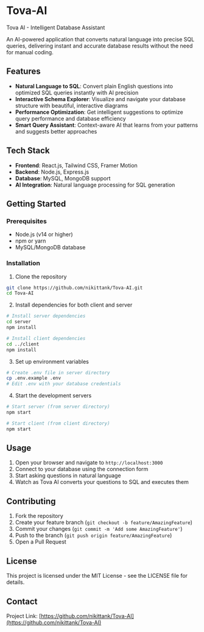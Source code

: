 # Tova-AI

Tova AI - Intelligent Database Assistant

An AI-powered application that converts natural language into precise SQL queries, delivering instant and accurate database results without the need for manual coding.

## Features

- **Natural Language to SQL**: Convert plain English questions into optimized SQL queries instantly with AI precision
- **Interactive Schema Explorer**: Visualize and navigate your database structure with beautiful, interactive diagrams
- **Performance Optimization**: Get intelligent suggestions to optimize query performance and database efficiency
- **Smart Query Assistant**: Context-aware AI that learns from your patterns and suggests better approaches

## Tech Stack

- **Frontend**: React.js, Tailwind CSS, Framer Motion
- **Backend**: Node.js, Express.js
- **Database**: MySQL, MongoDB support
- **AI Integration**: Natural language processing for SQL generation

## Getting Started

### Prerequisites

- Node.js (v14 or higher)
- npm or yarn
- MySQL/MongoDB database

### Installation

1. Clone the repository
```bash
git clone https://github.com/nikittank/Tova-AI.git
cd Tova-AI
```

2. Install dependencies for both client and server
```bash
# Install server dependencies
cd server
npm install

# Install client dependencies
cd ../client
npm install
```

3. Set up environment variables
```bash
# Create .env file in server directory
cp .env.example .env
# Edit .env with your database credentials
```

4. Start the development servers
```bash
# Start server (from server directory)
npm start

# Start client (from client directory)
npm start
```

## Usage

1. Open your browser and navigate to `http://localhost:3000`
2. Connect to your database using the connection form
3. Start asking questions in natural language
4. Watch as Tova AI converts your questions to SQL and executes them

## Contributing

1. Fork the repository
2. Create your feature branch (`git checkout -b feature/AmazingFeature`)
3. Commit your changes (`git commit -m 'Add some AmazingFeature'`)
4. Push to the branch (`git push origin feature/AmazingFeature`)
5. Open a Pull Request

## License

This project is licensed under the MIT License - see the LICENSE file for details.

## Contact

Project Link: [https://github.com/nikittank/Tova-AI](https://github.com/nikittank/Tova-AI)